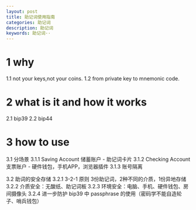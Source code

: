 ```yaml
---
layout: post
title: 助记词使用指南
categories: 助记词
description: 助记词
keywords: 助记词··
---
```


# 1 why
1.1 not your keys,not your coins.
1.2 from private key to mnemonic code.

# 2 what is it and how it works
2.1 bip39
2.2 bip44

# 3 how to use
3.1 分场景
3.1.1 Saving Account 储蓄账户 - 助记词卡片
3.1.2 Checking Account 支票账户 - 硬件钱包，手机APP，浏览器插件
3.1.3 账号隔离

3.2 助词的安全存储
3.2.1 3-2-1 原则 3份助记词，2种不同的介质，1份异地存储
3.2.2 介质安全：无酸纸、助记词板
3.2.3 环境安全：电脑、手机、硬件钱包、房间摄像头
3.2.4 进一步防护 bip39 中 passphrase 的使用（密码学不能自造轮子、哨兵钱包）